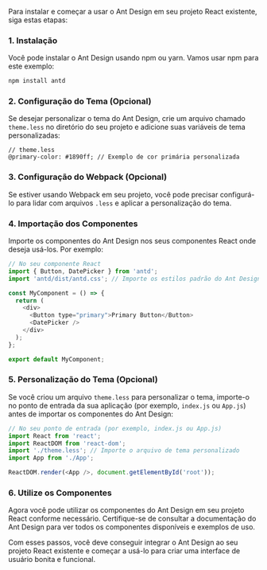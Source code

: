 Para instalar e começar a usar o Ant Design em seu projeto React existente, siga estas etapas:

### 1. Instalação

Você pode instalar o Ant Design usando npm ou yarn. Vamos usar npm para este exemplo:

```bash
npm install antd
```

### 2. Configuração do Tema (Opcional)

Se desejar personalizar o tema do Ant Design, crie um arquivo chamado `theme.less` no diretório do seu projeto e adicione suas variáveis de tema personalizadas:

```less
// theme.less
@primary-color: #1890ff; // Exemplo de cor primária personalizada
```

### 3. Configuração do Webpack (Opcional)

Se estiver usando Webpack em seu projeto, você pode precisar configurá-lo para lidar com arquivos `.less` e aplicar a personalização do tema.

### 4. Importação dos Componentes

Importe os componentes do Ant Design nos seus componentes React onde deseja usá-los. Por exemplo:

```javascript
// No seu componente React
import { Button, DatePicker } from 'antd';
import 'antd/dist/antd.css'; // Importe os estilos padrão do Ant Design

const MyComponent = () => {
  return (
    <div>
      <Button type="primary">Primary Button</Button>
      <DatePicker />
    </div>
  );
};

export default MyComponent;
```

### 5. Personalização do Tema (Opcional)

Se você criou um arquivo `theme.less` para personalizar o tema, importe-o no ponto de entrada da sua aplicação (por exemplo, `index.js` ou `App.js`) antes de importar os componentes do Ant Design:

```javascript
// No seu ponto de entrada (por exemplo, index.js ou App.js)
import React from 'react';
import ReactDOM from 'react-dom';
import './theme.less'; // Importe o arquivo de tema personalizado
import App from './App';

ReactDOM.render(<App />, document.getElementById('root'));
```

### 6. Utilize os Componentes

Agora você pode utilizar os componentes do Ant Design em seu projeto React conforme necessário. Certifique-se de consultar a documentação do Ant Design para ver todos os componentes disponíveis e exemplos de uso.

Com esses passos, você deve conseguir integrar o Ant Design ao seu projeto React existente e começar a usá-lo para criar uma interface de usuário bonita e funcional.
